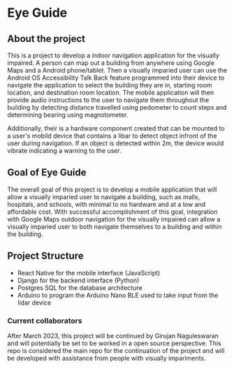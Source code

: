 # Eye Guide

## About the project

This is a project to develop a indoor navigation application for the visually impaired. A person can map out a building from anywhere using Google Maps and a Android phone/tablet. Then a visually imparied user can use the Android OS Accessibility Talk Back feature programmed into their device to navigate the application to select the building they are in, starting room location, and destination room location. The mobile application will then provide audio instructions to the user to navigate them throughout the building by detecting distance travelled using pedometer to count steps and determining bearing using magnotometer. 

Additionally, their is a hardware component created that can be mounted to a user's mobild device that contains a libar to detect object infront of the user during navigation. If an object is detected within 2m, the device would vibrate indicating a warning to the user. 

## Goal of Eye Guide

The overall goal of this project is to develop a mobile application that will allow a visually imparied user to navigate a building, such as malls, hospitals, and schools, with minimal to no hardware and at a low and affordable cost. With successful accomplishment of this goal, integration with Google Maps outdoor navigation for the visually impaired can allow a visually imparied user to both navigate themselves to a building and within the building.

## Project Structure

- React Native for the mobile interface (JavaScript)
- Django for the backend interface (Python)
- Postgres SQL for the database architecture
- Arduino to program the Arduino Nano BLE used to take input from the lidar device

### Current collaborators

After March 2023, this project will be continued by Girujan Naguleswaran and will potentially be set to be worked in a open source perspective. This repo is considered the main repo for the continuation of the project and will be developed with assistance from people with visually impariments.
